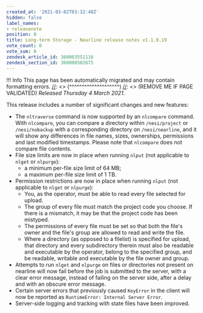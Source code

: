 ```yaml
---
created_at: '2021-03-02T03:32:48Z'
hidden: false
label_names:
- releasenote
position: 0
title: Long-term Storage - Nearline release notes v1.1.0.19
vote_count: 0
vote_sum: 0
zendesk_article_id: 360003551116
zendesk_section_id: 360000502675
---
```



[//]: <> (REMOVE ME IF PAGE VALIDATED)
[//]: <> (vvvvvvvvvvvvvvvvvvvv)
 !!! Info
     This page has been automatically migrated and may contain formatting errors.
[//]: <> (^^^^^^^^^^^^^^^^^^^^)
[//]: <> (REMOVE ME IF PAGE VALIDATED)
*Released Thursday 4 March 2021.*

This release includes a number of significant changes and new features:

-   The `nltraverse` command is now supported by an `nlcompare` command.
    With `nlcompare`, you can compare a directory within `/nesi/project`
    or `/nesi/nobackup` with a corresponding directory on
    `/nesi/nearline`, and it will show any differences in file names,
    sizes, ownerships, permissions and last modified timestamps. Please
    note that `nlcompare` does not compare file contents.
-   File size limits are now in place when running `nlput` (not
    applicable to `nlget` or `nlpurge`):
    -   a minimum per-file size limit of 64 MB;
    -   a maximum per-file size limit of 1 TB.
-   Permission restrictions are now in place when running `nlput` (not
    applicable to `nlget` or `nlpurge`):
    -   You, as the operator, must be able to read every file selected
        for upload.
    -   The group of every file must match the project code you choose.
        If there is a mismatch, it may be that the project code has been
        mistyped.
    -   The permissions of every file must be set so that both the
        file's owner and the file's group are allowed to read and write
        the file.
    -   Where a directory (as opposed to a filelist) is specified for
        upload, that directory and every subdirectory therein must also
        be readable and executable by the operator, belong to the
        specified group, and be readable, writable and executable by the
        file owner and group.
-   Attempts to run `nlget` and `nlpurge` on files or directories not
    present on nearline will now fail before the job is submitted to the
    server, with a clear error message, instead of failing on the server
    side, after a delay and with an obscure error message.
-   Certain server errors that previously caused `KeyError` in the
    client will now be reported as
    `RuntimeError: Internal Server Error`.
-   Server-side logging and tracking with state files have been
    improved.
